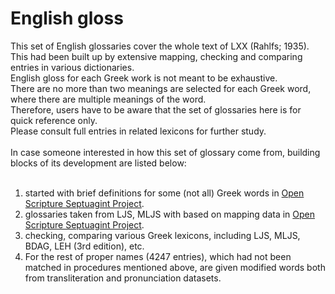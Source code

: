 # English gloss

This set of English glossaries cover the whole text of LXX (Rahlfs; 1935).<br>
This had been built up by extensive mapping, checking and comparing entries in various dictionaries.<br>
English gloss for each Greek work is not meant to be exhaustive.  
There are no more than two meanings are selected for each Greek word, where there are multiple meanings of the word.  
Therefore, users have to be aware that the set of glossaries here is for quick reference only.  
Please consult full entries in related lexicons for further study.<br>
<br>
In case someone interested in how this set of glossary come from, building blocks of its development are listed below:<br>
<br>
1. started with brief definitions for some (not all) Greek words in <a href='https://github.com/openscriptures/GreekResources'>Open Scripture Septuagint Project</a>.<br>
2. glossaries taken from LJS, MLJS with based on mapping data in <a href='https://github.com/openscriptures/GreekResources'>Open Scripture Septuagint Project</a>.<br>
3. checking, comparing various Greek lexicons, including LJS, MLJS, BDAG, LEH (3rd edition), etc.<br>
4. For the rest of proper names (4247 entries), which had not been matched in procedures mentioned above, are given modified words both from transliteration and pronunciation datasets.
